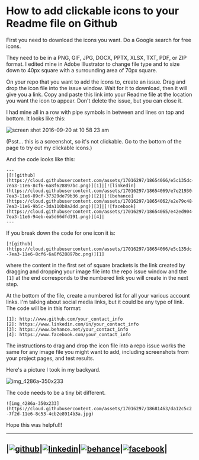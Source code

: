 # How to add clickable icons to your Readme file on Github

First you need to download the icons you want.  Do a Google search for free icons.

They need to be in a PNG, GIF, JPG, DOCX, PPTX, XLSX, TXT, PDF, or ZIP format.  I edited mine in Adobe Illustrator to change file type and to size down to 40px square with a surrounding area of 70px square.

On your repo that you want to add the icons to, create an issue.  Drag and drop the icon file into the issue window.  Wait for it to download, then it will give you a link.  Copy and paste this link into your Readme file at the location you want the icon to appear. Don't delete the issue, but you can close it.  

I had mine all in a row with pipe symbols in between and lines on top and bottom. It looks like this:


![screen shot 2016-09-20 at 10 58 23 am](https://cloud.githubusercontent.com/assets/17016297/18678323/49cdf790-7f21-11e6-9b23-2fe9963df9db.png)

(Psst... this is a screenshot, so it's not clickable. Go to the bottom of the page to try out my clickable icons.)

And the code looks like this:
```
---
|[![github](https://cloud.githubusercontent.com/assets/17016297/18654066/e5c135dc-7ea3-11e6-8cf6-6a8f628897bc.png)][1]|[![linkedin](https://cloud.githubusercontent.com/assets/17016297/18654069/e7e21930-7ea3-11e6-89cf-37329de79b36.png)][2]|[![behance](https://cloud.githubusercontent.com/assets/17016297/18654062/e2e79c48-7ea3-11e6-9b5c-3da110b8a2dd.png)][3]|[![facebook](https://cloud.githubusercontent.com/assets/17016297/18654065/e42ed904-7ea3-11e6-94eb-ea5d66dfd191.png)][4]|
---
```

If you break down the code for one icon it is:

`[![github](https://cloud.githubusercontent.com/assets/17016297/18654066/e5c135dc-7ea3-11e6-8cf6-6a8f628897bc.png)][1]`

where the content in the first set of square brackets is the link created by dragging and dropping your image file into the repo issue window and the `[1]` at the end corresponds to the numbered link you will create in the next step.

At the bottom of the file, create a numbered list for all your various account links.  I'm talking about social media links, but it could be any type of link.  The code will be in this format:

```
[1]: http://www.github.com/your_contact_info
[2]: https://www.linkedin.com/in/your_contact_info
[3]: https://www.behance.net/your_contact_info
[4]: https://www.facebook.com/your_contact_info
```

The instructions to drag and drop the icon file into a repo issue works the same for any image file you might want to add, including screenshots from your project pages, and test results.

Here's a picture I took in my backyard.

![img_4286a-350x233](https://cloud.githubusercontent.com/assets/17016297/18681463/da12c5c2-7f2d-11e6-8c53-4cb2e8914b3a.jpg)

The code needs to be a tiny bit different.

`![img_4286a-350x233](https://cloud.githubusercontent.com/assets/17016297/18681463/da12c5c2-7f2d-11e6-8c53-4cb2e8914b3a.jpg)`

Hope this was helpful!!

[1]: http://www.github.com/nomi811
[2]: https://www.linkedin.com/in/nomi-vos-097aa082
[3]: https://www.behance.net/nvoswork1533
[4]: https://www.facebook.com/nomi.vos

---
|[![github](https://cloud.githubusercontent.com/assets/17016297/18654066/e5c135dc-7ea3-11e6-8cf6-6a8f628897bc.png)][1]|[![linkedin](https://cloud.githubusercontent.com/assets/17016297/18654069/e7e21930-7ea3-11e6-89cf-37329de79b36.png)][2]|[![behance](https://cloud.githubusercontent.com/assets/17016297/18654062/e2e79c48-7ea3-11e6-9b5c-3da110b8a2dd.png)][3]|[![facebook](https://cloud.githubusercontent.com/assets/17016297/18654065/e42ed904-7ea3-11e6-94eb-ea5d66dfd191.png)][4]|
---
